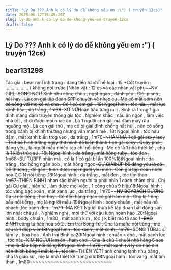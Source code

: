 ```yaml
---
title: "Lý Do ??? Anh k có lý do để không yêu em :\") ( truyện 12cs)"
date: 2025-06-12T15:49:26Z
slug: ly-do-anh-k-co-ly-do-de-khong-yeu-em-truyen-12cs
draft: false
---
```


## Lý Do ??? Anh k có lý do để không yêu em :") ( truyện 12cs)

## bear131298

Tác giả : bear nmTình trạng : đang tiến hànhThể loại : 15 +Cốt truyện : .................. ( không nói trước )Nhân vật : 12 cs và các nhân vật phụ~~~~NV GIRL :SONG NGƯ Xinh nhu công chúa , ngọt ngào , đánh yêu . Giỏi piano , hát hay . Là con gái tập đoàn SPP chuyên về nhạc cụ . Mẹ cô mất sớm nên cô sống với mẹ kế và cha . Có 1 cô em gái . 18t Ngoại hình : tóc nâu , mắt lục xanh bảo , da trắng , 1m68~~~XỬ NỮHoàn hảo từng mili . Sinh ra trong 1 gia đình mang đậm truyền thống gia tộc . Nghiêm khắc , nấu ăn ngon , làm việc nhà tốt , chơi được mọi nhạc cụ . Là 1 người con gái mà đám mày râu ngưởng mộ . Là con gái thứ , mẹ cô bị giai đình chồng hất hủi , nên cô sống trong cảnh bị khinh thường nhưng vẫn mạnh mẽ . 18t Ngoại hình : tóc nâu đậm , mắt xanh biển trog veo , da trắng , 1m70~~~NHÂN MÃ 1 cô gái sexy lady . Trút bỏ hình tưởng ngây thơ mình để biến thành 1 cô gái sexy . Quậy phá , đáng yêu , là người mẫu nhiều tạp chí nổi tiếng . Mẹ cô là 1 nhà thiết kế , cha là 1 kiến trúc sư . 18t Ngoại hình : da trắng , mắt hồng ruby , tóc đen , 1m68~~~SƯ TỬBFF nhân mã . cô là 1 cô gái bí ẩn 100%18tNgoại hình : da trăng , tóc hồng ngắn bob , mắt hồng ngọc~~~CỰ GIẢIbÚP bê đáng yêu là cô . Dễ thương , dễ gần , luôn được mọi người yêu mến . Con gái tập đoàn nước hoa Z.C.N nổi tiếng .18tNgoại hình : da trắng , mắt đen , tóc tím than , 1m67~~~THIÊN BÌNH1 nhan sắc khiên người ta phải nhìn 1 cách chăm chú . Chị gái Cự giải , hiền từ , làm được mọi việc , 1 công chúa 9 hiệu18tNgoại hình : tóc vàng  bạc xoăn , mắt xanh lục , da trắng , 1m70~~~~NV BOYBẠCH DƯƠNG Ca sĩ nổi tiếng , hot boy . Có đến hàng ngàn cô gái hâm mộ . Cha là 1 ông bầu nổi tiếng , mẹ là người mẫu .19tNgoại hình : body chuẩn , mắt nâu hổ phách ,tóc xanh đen , 1m79~~~MA KẾT Người thừa kế tập đoàn bất động sản lớn nhất châu á . Nghiêm nghị , mọi thứ với cậu luôn hoàn hảo .20tNgoại hình : body chuẩn , 1m80 , mắt xanh kim , tóc ( k biết mô tả sao )~~~BẢO BÌNH1 công tử hào hoa số 2 . Em trai Song Tử . Cha là mafia nổi tiếng , mẹ cậu là 1 điệp viên18tNgoại hình : tóc xanh , mắt xanh , 1m79~~~SONG TỬBác sĩ tâm lý , hoà hoa . Anh trai Bình ca20tNgoại hình : chuẩn k chê , mắt xanh lục , tóc nâu~~~KIM NGƯUHam ăn , ham chơi . Cha là chủ 1 chuỗi nhà hàng 5 sao , mẹ là đầu bếp nổi tiếng19tNgoại hình : 1m78 , mắt xanh (vì lý do nảo din nên thích băng 1 mắt lại ) , tóc tím~~~THIÊN YẾT1 anh chàng lạnh như băng , cha là giáo sư , mẹ là nhà thiết kế trang sức19tNgoại hình : tóc vàng ,mắt tím than , 1m80~~~~~~~~~~~~~~~~~~~~~~~~~~~~